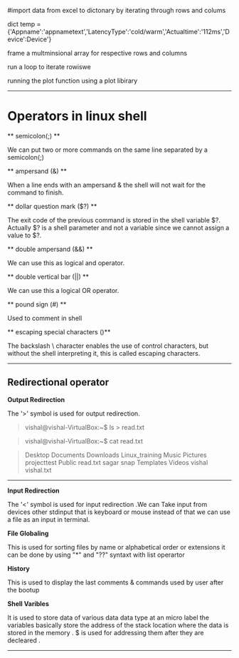 #import data from excel to dictonary by iterating through rows and colums 


dict temp = {'Appname':'appnametext','LatencyType':'cold/warm','Actualtime':'112ms','Device':Device'}


frame a multminsional array for respective rows and columns


 run a loop to iterate rowiswe 


  running the plot function using a plot libirary



--------------------------------------------------------------------------------------------------------------------------------------
# Operators in linux shell



** semicolon(;) **

We can put two or more commands on the same line separated by a semicolon(;) 


** ampersand (&) **

When a line ends with an ampersand & the shell will not wait for the command to finish.


** dollar question mark ($?) **

The exit code of the previous command is stored in the shell variable $?. Actually $? is a shell parameter and not a variable since we cannot assign a value to $?.


** double ampersand (&&) ** 

We can use this as logical and operator.


** double vertical bar (||) **

We can use this a logical OR operator.


** pound sign (#) ** 

Used to comment in shell 

** escaping special characters (\)** 


The backslash \ character enables the use of control characters, but without the shell interpreting it, this is called escaping characters.



---------------------------------------------------------------------------------------------------------------------------------------------------------------------------------------------------


## Redirectional operator 


**Output Redirection**


The '>' symbol is used for output redirection.

> vishal@vishal-VirtualBox:~$ ls > read.txt



> vishal@vishal-VirtualBox:~$ cat read.txt


> Desktop
Documents
Downloads
Linux_training
Music
Pictures
projecttest
Public
read.txt
sagar
snap
Templates
Videos
vishal
vishal.txt


---------------------------------------------------------------------------------------------------------------------------------------------------------------------------------------------------------


**Input Redirection**


The '<' symbol is used for input redirection .We can Take input from devices other stdinput that is keyboard or mouse instead of that we can use a file as an input in terminal.


**File Globaling**

This is used for sorting files by name or alphabetical order or extensions it can be done by using "*" and "??" syntaxt with list operartor

**History**


This is used to display the last comments & commands used by user after the bootup 


**Shell Varibles**


It is used to store data of various data data type at an micro label the variables basically store the address of the stack location where the data is stored in the memory .
$ is used for addressing them after they are decleared .


_______________________________________________________________________________________________________________________________________________________________________________________________________________________













